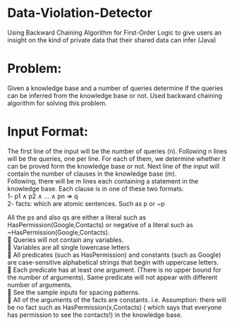 # Data-Violation-Detector
 Using Backward Chaining Algorithm for First-Order Logic to give users an insight on the kind of private data that their shared data can infer  (Java)

# Problem:  
Given a knowledge base and a number of queries determine if the queries can be inferred from the knowledge base or not. Used backward chaining algorithm for solving this problem.  

# Input Format: 

The first line of the input will be the number of queries (n). 
Following n lines will be the queries, one per line. For each of them, we determine whether it can be proved form the knowledge base or not. 
Next line of the input will contain the number of clauses in the knowledge base (m).  
Following, there will be m lines each containing a statement in the knowledge base. 
Each clause is in one of these two formats:  
1- p1 ∧ p2 ∧ ... ∧ pn => q  
2- facts: which are atomic sentences. Such as p or ~p   
  
All the ps and also qs are either a literal such as HasPermission(Google,Contacts) or negative of a literal such as ~HasPermission(Google,Contacts).   
 Queries will not contain any variables.    
 Variables are all single lowercase letters   
 All predicates (such as HasPermission) and constants (such as Google) are case-sensitive alphabetical strings that begin with uppercase letters.    
 Each predicate has at least one argument. (There is no upper bound for the number of arguments). Same predicate will not appear with different number of arguments.    
 See the sample inputs for spacing patterns.    
 All of the arguments of the facts are constants. i.e. Assumption: there will be no fact such as HasPermission(x,Contacts) ( which says that everyone has permission to see the contacts!) in the knowledge base.    

